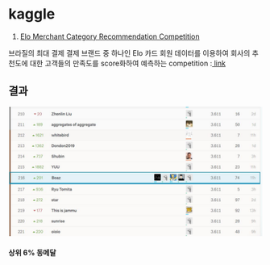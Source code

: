 # kaggle

1. [Elo Merchant Category Recommendation Competition](https://github.com/miniii222/kaggle/tree/master/Elo_Merchant_Category_Recommendation)

브라질의 최대 결제 결제 브랜드 중 하나인 Elo 카드 회원 데이터를 이용하여 회사의 추천도에 대한 고객들의 만족도를 score화하여 예측하는 competition :[ link](https://www.kaggle.com/c/elo-merchant-category-recommendation/)

## 결과
![](https://github.com/miniii222/kaggle/blob/master/Elo_Merchant_Category_Recommendation/result.JPG "elo")
#### 상위 6% 동메달

